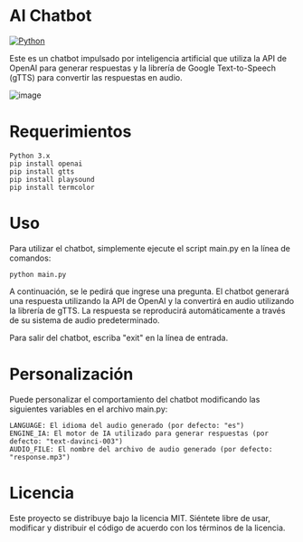 # AI Chatbot 
[![Python](https://img.shields.io/badge/Python-3.10+-yellow?style=for-the-badge&logo=python&logoColor=white&labelColor=101010)](https://python.org)

Este es un chatbot impulsado por inteligencia artificial que utiliza la API de OpenAI para generar respuestas y la librería de Google Text-to-Speech (gTTS) para convertir las respuestas en audio.

![image](https://user-images.githubusercontent.com/52086707/221566361-ddd95817-e88e-4c43-af09-99276722b02b.png)


# Requerimientos
    Python 3.x
    pip install openai
    pip install gtts
    pip install playsound
    pip install termcolor
 
# Uso
Para utilizar el chatbot, simplemente ejecute el script main.py en la línea de comandos:
    
    python main.py
    
A continuación, se le pedirá que ingrese una pregunta. El chatbot generará una respuesta utilizando la API de OpenAI y la convertirá en audio utilizando la librería de gTTS. La respuesta se reproducirá automáticamente a través de su sistema de audio predeterminado.

Para salir del chatbot, escriba "exit" en la línea de entrada.

# Personalización
Puede personalizar el comportamiento del chatbot modificando las siguientes variables en el archivo main.py:

    LANGUAGE: El idioma del audio generado (por defecto: "es")
    ENGINE_IA: El motor de IA utilizado para generar respuestas (por defecto: "text-davinci-003")
    AUDIO_FILE: El nombre del archivo de audio generado (por defecto: "response.mp3")

# Licencia
Este proyecto se distribuye bajo la licencia MIT. Siéntete libre de usar, modificar y distribuir el código de acuerdo con los términos de la licencia.
